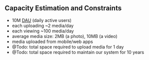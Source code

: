 ## Capacity Estimation and Constraints
- 10M [DAU]() (daily active users)
- each uploading ~2 media/day
- each viewing ~100 media/day
- average media size: 2MB (a photo), 10MB (a video)
- media uploaded from mobile/web apps
- @Todo: total space required to upload media for 1 day
- @Todo: total space required to maintain our system for 10 years
